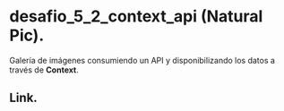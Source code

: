 # desafio_5_2_context_api (Natural Pic).

Galería de imágenes consumiendo un API y disponibilizando los datos a través de **Context**.

## Link.
